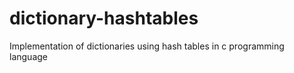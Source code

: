 # dictionary-hashtables
Implementation of dictionaries  using hash tables in c programming language
